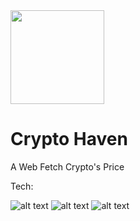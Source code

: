 <img src="https://i.imgur.com/vkUfAYR.png" width="150px">

# Crypto Haven
A Web Fetch Crypto's Price


Tech:

![alt text](https://i.imgur.com/nYUwci7.jpg "JavaScript") 
![alt text](https://i.imgur.com/AvoEJhZ.png "Node.js") 
![alt text](https://i.imgur.com/vHELOY7.png "Webpack.js") 


